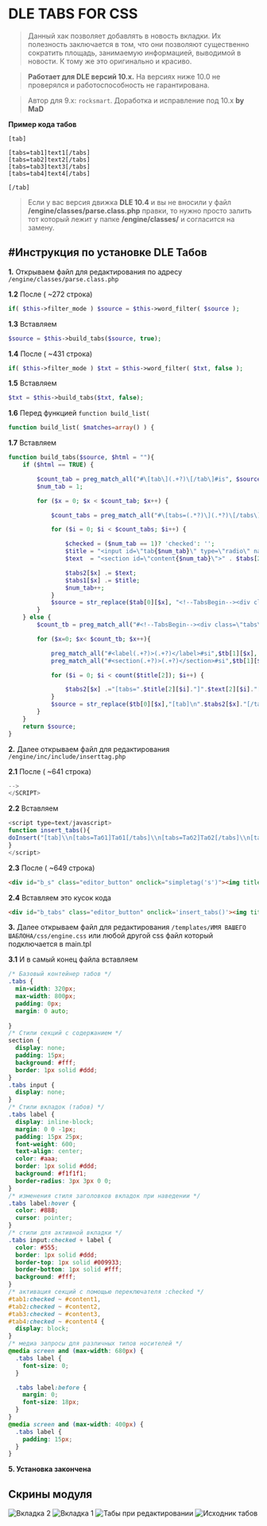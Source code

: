 DLE TABS FOR CSS
=
> Данный хак позволяет добавлять в новость вкладки. Их полезность заключается в том, что они позволяют существенно сократить площадь, занимаемую информацией, выводимой в новости. К тому же это оригинально и красиво.

> **Работает для DLE версий 10.x.** На версиях ниже 10.0 не проверялся и работоспособность не гарантирована.

> Автор для 9.x: ``rocksmart``. Доработка и исправление под 10.x **by MaD**

**Пример кода табов**
```
[tab]

[tabs=tab1]text1[/tabs]
[tabs=tab2]text2[/tabs]
[tabs=tab3]text3[/tabs]
[tabs=tab4]text4[/tabs]

[/tab]
```

> Если у вас версия движка **DLE 10.4** и вы не вносили у файл **/engine/classes/parse.class.php** правки, 
то нужно просто залить тот который лежит у папке **/engine/classes/** и согласится на замену.

#Инструкция по установке DLE Табов
--------------
**1.** Открываем файл для редактирования по адресу ``/engine/classes/parse.class.php``

**1.2** После ( ~272 строка)
```php
if( $this->filter_mode ) $source = $this->word_filter( $source );
```

**1.3** Вставляем
```php
$source = $this->build_tabs($source, true);
```

**1.4** После ( ~431 строка)
```php
if( $this->filter_mode ) $txt = $this->word_filter( $txt, false );
```

**1.5** Вставляем
```php
$txt = $this->build_tabs($txt, false);
```

**1.6** Перед функцией ``function build_list(``

```php
function build_list( $matches=array() ) {
```

**1.7** Вставляем 
```php
function build_tabs($source, $html = ""){
	if ($html == TRUE) {

		$count_tab = preg_match_all("#\[tab\](.+?)\[/tab\]#is", $source, $tab);
		$num_tab = 1;

		for ($x = 0; $x < $count_tab; $x++) {

			$count_tabs = preg_match_all("#\[tabs=(.*?)\](.*?)\[/tabs\]#si", $tab[1][$x], $tabs);

			for ($i = 0; $i < $count_tabs; $i++) {

				$checked = ($num_tab == 1)? 'checked': '';
				$title = "<input id=\"tab{$num_tab}\" type=\"radio\" name=\"tabs\" {$checked}><label for=\"tab{$num_tab}\" title=".$tabs[1][$i].">".$tabs[1][$i]."</label>";
				$text  = "<section id=\"content{$num_tab}\">" . $tabs[2][$i] . "</section>";

				$tabs2[$x] .= $text;
				$tabs1[$x] .= $title;
				$num_tab++;
			}
			$source = str_replace($tab[0][$x], "<!--TabsBegin--><div class=\"tabs\">".$tabs1[$x].$tabs2[$x]."</div><!--/TabsEnd-->", $source);
		}
	} else {
		$count_tb = preg_match_all("#<!--TabsBegin--><div class=\"tabs\">(.*)<\/div><!--\/TabsEnd-->#si", $source, $tb);

		for ($x=0; $x< $count_tb; $x++){

			preg_match_all("#<label(.+?)>(.+?)</label>#si",$tb[1][$x], $title);
			preg_match_all("#<section(.+?)>(.+?)</section>#si",$tb[1][$x], $text);

			for ($i = 0; $i < count($title[2]); $i++) {

				$tabs2[$x] .="[tabs=".$title[2][$i]."]".$text[2][$i]."[/tabs]\n";
			}
			$source = str_replace($tb[0][$x],"[tab]\n".$tabs2[$x]."[/tab]",$source);
		}
	}
	return $source;
}
```
**2.** Далее открываем файл для редактирования ``/engine/inc/include/inserttag.php``

**2.1** После ( ~641 строка)
```js
-->
</SCRIPT>
```

**2.2** Вставляем 
```js
<script type=text/javascript>
function insert_tabs(){
doInsert("[tab]\\n[tabs=Таб1]Таб1[/tabs]\\n[tabs=Таб2]Таб2[/tabs]\\n[tabs=Таб3]Таб3[/tabs]\\n[tabs=Таб4]Таб4[/tabs]\\n[/tab]", "", true );
}
</script>
```

**2.3** 
После ( ~649 строка)
```html
<div id="b_s" class="editor_button" onclick="simpletag('s')"><img title="$lang[bb_t_s]" src="engine/skins/bbcodes/images/s.gif" width="23" height="25" border="0"></div>
```

**2.4** Вставляем это кусок кода
```html
<div id="b_tabs" class="editor_button" onclick='insert_tabs()'><img title="Вставка табов" src="engine/skins/bbcodes/images/t.png" width="23" height="25" border="0"></div>
```

**3.** Далее открываем файл для редактирования ``/templates/ИМЯ ВАШЕГО ШАБЛОНА/css/engine.css`` или любой другой css файл который подключается в main.tpl

**3.1** И в самый конец файла вставляем
```css
/* Базовый контейнер табов */
.tabs {
  min-width: 320px;
  max-width: 800px;
  padding: 0px;
  margin: 0 auto;
  
}
/* Стили секций с содержанием */
section {
  display: none;
  padding: 15px;
  background: #fff;
  border: 1px solid #ddd;
}
.tabs input {
  display: none;
}
/* Стили вкладок (табов) */
.tabs label {
  display: inline-block;
  margin: 0 0 -1px;
  padding: 15px 25px;
  font-weight: 600;
  text-align: center;
  color: #aaa;
  border: 1px solid #ddd;
  background: #f1f1f1;
  border-radius: 3px 3px 0 0;
}
/* изменения стиля заголовков вкладок при наведении */
.tabs label:hover {
  color: #888;
  cursor: pointer;
}
/* стили для активной вкладки */
.tabs input:checked + label {
  color: #555;
  border: 1px solid #ddd;
  border-top: 1px solid #009933;
  border-bottom: 1px solid #fff;
  background: #fff;
}
/* активация секций с помощью переключателя :checked */
#tab1:checked ~ #content1,
#tab2:checked ~ #content2,
#tab3:checked ~ #content3,
#tab4:checked ~ #content4 {
  display: block;
}
/* медиа запросы для различных типов носителей */  
@media screen and (max-width: 680px) {
  .tabs label {
    font-size: 0;
  }

  .tabs label:before {
    margin: 0;
    font-size: 18px;
  }
}
@media screen and (max-width: 400px) {
  .tabs label {
    padding: 15px;
  }
}
```

**5. Установка закончена**

Скрины модуля
-------
![Вкладка 2](http://s019.radikal.ru/i609/1502/85/0fb7b6a17772.png)
![Вкладка 1](http://s019.radikal.ru/i601/1502/6b/c0da8a602b45.png)
![Табы при редактировании](http://s52.radikal.ru/i135/1502/a4/bc3bf87e4193.png)
![Исходник табов](http://s017.radikal.ru/i419/1502/0f/03443ca76910.png)